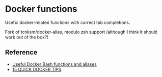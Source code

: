 # Docker functions

Useful docker-related functions with correct tab completions.

Fork of tcnksm/docker-alias, modulo zsh support (although I think it should work out of the box?)

## Reference

- [Useful Docker Bash functions and aliases](http://www.kartar.net/2014/03/some-useful-docker-bash-functions-and-aliases/)
- [15 QUICK DOCKER TIPS](http://www.centurylinklabs.com/15-quick-docker-tips/)
